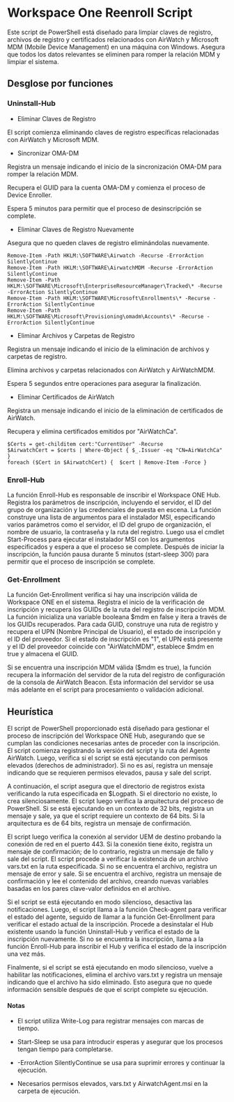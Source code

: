 # Workspace One Reenroll Script
Este script de PowerShell está diseñado para limpiar claves de registro, archivos de registro y certificados relacionados con AirWatch y Microsoft MDM (Mobile Device Management) en una máquina con Windows. Asegura que todos los datos relevantes se eliminen para romper la relación MDM y limpiar el sistema. 

## Desglose por funciones 

### Uninstall-Hub 

* Eliminar Claves de Registro 

El script comienza eliminando claves de registro específicas relacionadas con AirWatch y Microsoft MDM. 

* Sincronizar OMA-DM 

Registra un mensaje indicando el inicio de la sincronización OMA-DM para romper la relación MDM. 

Recupera el GUID para la cuenta OMA-DM y comienza el proceso de Device Enroller. 

Espera 5 minutos para permitir que el proceso de desinscripción se complete. 

* Eliminar Claves de Registro Nuevamente 

Asegura que no queden claves de registro eliminándolas nuevamente. 
``` 
Remove-Item -Path HKLM:\SOFTWARE\Airwatch -Recurse -ErrorAction SilentlyContinue 
Remove-Item -Path HKLM:\SOFTWARE\AirwatchMDM -Recurse -ErrorAction SilentlyContinue 
Remove-Item -Path HKLM:\SOFTWARE\Microsoft\EnterpriseResourceManager\Tracked\* -Recurse -ErrorAction SilentlyContinue 
Remove-Item -Path HKLM:\SOFTWARE\Microsoft\Enrollments\* -Recurse -ErrorAction SilentlyContinue 
Remove-Item -Path HKLM:\SOFTWARE\Microsoft\Provisioning\omadm\Accounts\* -Recurse -ErrorAction SilentlyContinue 
```  
* Eliminar Archivos y Carpetas de Registro 

Registra un mensaje indicando el inicio de la eliminación de archivos y carpetas de registro. 

Elimina archivos y carpetas relacionados con AirWatch y AirWatchMDM. 

Espera 5 segundos entre operaciones para asegurar la finalización.  

* Eliminar Certificados de AirWatch 

Registra un mensaje indicando el inicio de la eliminación de certificados de AirWatch. 

Recupera y elimina certificados emitidos por "AirWatchCa". 
``` 
$Certs = get-childitem cert:"CurrentUser" -Recurse 
$AirwatchCert = $certs | Where-Object { $_.Issuer -eq "CN=AirWatchCa" } 
foreach ($Cert in $AirwatchCert) {  $cert | Remove-Item -Force } 
```  

### Enroll-Hub 

La función Enroll-Hub es responsable de inscribir el Workspace ONE Hub. Registra los parámetros de inscripción, incluyendo el servidor, el ID del grupo de organización y las credenciales de puesta en escena. La función construye una lista de argumentos para el instalador MSI, especificando varios parámetros como el servidor, el ID del grupo de organización, el nombre de usuario, la contraseña y la ruta del registro. Luego usa el cmdlet Start-Process para ejecutar el instalador MSI con los argumentos especificados y espera a que el proceso se complete. Después de iniciar la inscripción, la función pausa durante 5 minutos (start-sleep 300) para permitir que el proceso de inscripción se complete. 

### Get-Enrollment 

La función Get-Enrollment verifica si hay una inscripción válida de Workspace ONE en el sistema. Registra el inicio de la verificación de inscripción y recupera los GUIDs de la ruta del registro de inscripción MDM. La función inicializa una variable booleana $mdm en false y itera a través de los GUIDs recuperados. Para cada GUID, construye una ruta de registro y recupera el UPN (Nombre Principal de Usuario), el estado de inscripción y el ID del proveedor. Si el estado de inscripción es "1", el UPN está presente y el ID del proveedor coincide con "AirWatchMDM", establece $mdm en true y almacena el GUID. 

Si se encuentra una inscripción MDM válida ($mdm es true), la función recupera la información del servidor de la ruta del registro de configuración de la consola de AirWatch Beacon. Esta información del servidor se usa más adelante en el script para procesamiento o validación adicional. 

## Heurística 

El script de PowerShell proporcionado está diseñado para gestionar el proceso de inscripción del Workspace ONE Hub, asegurando que se cumplan las condiciones necesarias antes de proceder con la inscripción. El script comienza registrando la versión del script y la ruta del Agente AirWatch. Luego, verifica si el script se está ejecutando con permisos elevados (derechos de administrador). Si no es así, registra un mensaje indicando que se requieren permisos elevados, pausa y sale del script. 

A continuación, el script asegura que el directorio de registros exista verificando la ruta especificada en $Logpath. Si el directorio no existe, lo crea silenciosamente. El script luego verifica la arquitectura del proceso de PowerShell. Si se está ejecutando en un contexto de 32 bits, registra un mensaje y sale, ya que el script requiere un contexto de 64 bits. Si la arquitectura es de 64 bits, registra un mensaje de confirmación. 

El script luego verifica la conexión al servidor UEM de destino probando la conexión de red en el puerto 443. Si la conexión tiene éxito, registra un mensaje de confirmación; de lo contrario, registra un mensaje de fallo y sale del script. El script procede a verificar la existencia de un archivo vars.txt en la ruta especificada. Si no se encuentra el archivo, registra un mensaje de error y sale. Si se encuentra el archivo, registra un mensaje de confirmación y lee el contenido del archivo, creando nuevas variables basadas en los pares clave-valor definidos en el archivo. 

Si el script se está ejecutando en modo silencioso, desactiva las notificaciones. Luego, el script llama a la función Check-agent para verificar el estado del agente, seguido de llamar a la función Get-Enrollment para verificar el estado actual de la inscripción. Procede a desinstalar el Hub existente usando la función Uninstall-Hub y verifica el estado de la inscripción nuevamente. Si no se encuentra la inscripción, llama a la función Enroll-Hub para inscribir el Hub y verifica el estado de la inscripción una vez más. 

Finalmente, si el script se está ejecutando en modo silencioso, vuelve a habilitar las notificaciones, elimina el archivo vars.txt y registra un mensaje indicando que el archivo ha sido eliminado. Esto asegura que no quede información sensible después de que el script complete su ejecución. 

#### Notas 

* El script utiliza Write-Log para registrar mensajes con marcas de tiempo. 

* Start-Sleep se usa para introducir esperas y asegurar que los procesos tengan tiempo para completarse. 

* -ErrorAction SilentlyContinue se usa para suprimir errores y continuar la ejecución. 

* Necesarios permisos elevados, vars.txt y AirwatchAgent.msi en la carpeta de ejecución.

 
